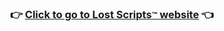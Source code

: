 <h3 align="center">👉 <a href="https://lost-scripts.github.io/ls/">Click to go to Lost Scripts<small>™</small> website</a> 👈</h3>